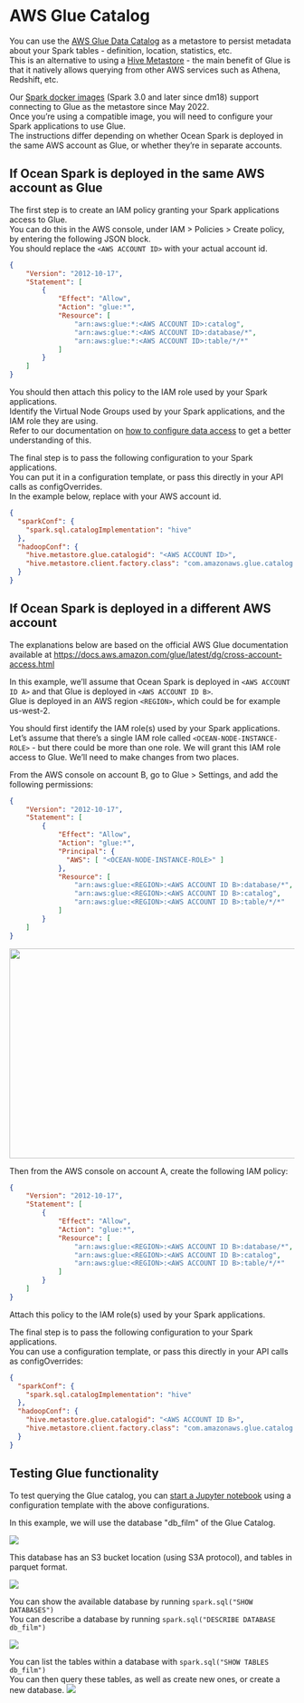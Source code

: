 # AWS Glue Catalog

You can use the [AWS Glue Data Catalog](https://docs.aws.amazon.com/glue/latest/dg/populate-data-catalog.html) as a metastore to persist metadata about your Spark tables - definition, location, statistics, etc.  
This is an alternative to using a [Hive Metastore](https://docs.spot.io/ocean-spark/tools-integrations/hive-metastore) - the main benefit of Glue is that it natively allows querying from other AWS services such as Athena, Redshift, etc. 

Our [Spark docker images](https://docs.spot.io/ocean-spark/configure-spark-apps/docker-images) (Spark 3.0 and later since dm18) support connecting to Glue as the metastore since May 2022.  
Once you’re using a compatible image, you will need to configure your Spark applications to use Glue.  
The instructions differ depending on whether Ocean Spark is deployed in the same AWS account as Glue, or whether they’re in separate accounts.

## If Ocean Spark is deployed in the same AWS account as Glue
The first step is to create an IAM policy granting your Spark applications access to Glue.  
You can do this in the AWS console, under IAM > Policies > Create policy, by entering the following JSON block.  
You should replace the `<AWS ACCOUNT ID>` with your actual account id.
```json
{
    "Version": "2012-10-17",
    "Statement": [
        {
            "Effect": "Allow",
            "Action": "glue:*",
            "Resource": [
                "arn:aws:glue:*:<AWS ACCOUNT ID>:catalog",
                "arn:aws:glue:*:<AWS ACCOUNT ID>:database/*",
                "arn:aws:glue:*:<AWS ACCOUNT ID>:table/*/*"
            ]
        }
    ]
}
```

You should then attach this policy to the IAM role used by your Spark applications.  
Identify the Virtual Node Groups used by your Spark applications, and the IAM role they are using.  
Refer to our documentation on [how to configure data access](https://docs.spot.io/ocean-spark/configure-spark-apps/access-your-data?id=your-data-is-in-the-same-aws-account-as-the-ocean-spark-cluster) to get a better understanding of this.

The final step is to pass the following configuration to your Spark applications.  
You can put it in a configuration template, or pass this directly in your API calls as configOverrides.  
In the example below, replace <AWS ACCOUNT ID> with your AWS account id.

```json
{
  "sparkConf": {
    "spark.sql.catalogImplementation": "hive"
  },
  "hadoopConf": {
    "hive.metastore.glue.catalogid": "<AWS ACCOUNT ID>",
    "hive.metastore.client.factory.class": "com.amazonaws.glue.catalog.metastore.AWSGlueDataCatalogHiveClientFactory"
  }
}

```

## If Ocean Spark is deployed in a different AWS account
The explanations below are based on the official AWS Glue documentation available at https://docs.aws.amazon.com/glue/latest/dg/cross-account-access.html 

In this example, we’ll assume that Ocean Spark is deployed in `<AWS ACCOUNT ID A>` and that Glue is deployed in `<AWS ACCOUNT ID B>`.  
Glue is deployed in an AWS region `<REGION>`, which could be for example us-west-2.

You should first identify the IAM role(s) used by your Spark applications. Let’s assume that there’s a single IAM role called `<OCEAN-NODE-INSTANCE-ROLE>` - but there could be more than one role. We will grant this IAM role access to Glue. We’ll need to make changes from two places.

From the AWS console on account B, go to Glue > Settings, and add the following permissions:
```json
{
    "Version": "2012-10-17",
    "Statement": [
        {
            "Effect": "Allow",
            "Action": "glue:*",
            "Principal": {
              "AWS": [ "<OCEAN-NODE-INSTANCE-ROLE>" ]
            },
            "Resource": [
                "arn:aws:glue:<REGION>:<AWS ACCOUNT ID B>:database/*",                                                     
                "arn:aws:glue:<REGION>:<AWS ACCOUNT ID B>:catalog",
                "arn:aws:glue:<REGION>:<AWS ACCOUNT ID B>:table/*/*"
            ]
        }
    ]
}
```

<img src="/ocean-spark/_media/tools-aws-glue-catalog-01.png" width="650" height="370" />

Then from the AWS console on account A, create the following IAM policy:
```json
{
    "Version": "2012-10-17",
    "Statement": [
        {
            "Effect": "Allow",
            "Action": "glue:*",
            "Resource": [
                "arn:aws:glue:<REGION>:<AWS ACCOUNT ID B>:database/*",                                                     
                "arn:aws:glue:<REGION>:<AWS ACCOUNT ID B>:catalog",
                "arn:aws:glue:<REGION>:<AWS ACCOUNT ID B>:table/*/*"
            ]
        }
    ]
}
```

Attach this policy to the IAM role(s) used by your Spark applications.

The final step is to pass the following configuration to your Spark applications.  
You can use a configuration template, or pass this directly in your API calls as configOverrides:

```json
{
  "sparkConf": {
    "spark.sql.catalogImplementation": "hive"
  },
  "hadoopConf": {
    "hive.metastore.glue.catalogid": "<AWS ACCOUNT ID B>",
    "hive.metastore.client.factory.class": "com.amazonaws.glue.catalog.metastore.AWSGlueDataCatalogHiveClientFactory"
  }
}
```

## Testing Glue functionality
To test querying the Glue catalog, you can [start a Jupyter notebook](https://docs.spot.io/ocean-spark/tools-integrations/connect-jupyter-notebooks) using a configuration template with the above configurations.

In this example, we will use the database "db_film" of the Glue Catalog.

<img src="/ocean-spark/_media/tools-aws-glue-catalog-02.png"/>

This database has an S3 bucket location (using S3A protocol), and tables in parquet format.

<img src="/ocean-spark/_media/tools-aws-glue-catalog-03.png"/>

You can show the available database by running `spark.sql("SHOW DATABASES")`  
You can describe a database by running `spark.sql("DESCRIBE DATABASE db_film")`

<img src="/ocean-spark/_media/tools-aws-glue-catalog-04.png"/>

You can list the tables within a database with `spark.sql("SHOW TABLES db_film")`  
You can then query these tables, as well as create new ones, or create a new database. 
<img src="/ocean-spark/_media/tools-aws-glue-catalog-05.png"/>
